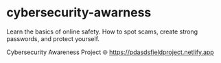 # cybersecurity-awarness

Learn the basics of online safety. How to spot scams, create strong passwords, and protect yourself.

Cybersecurity Awareness Project 🌐 https://pdasdsfieldproject.netlify.app



